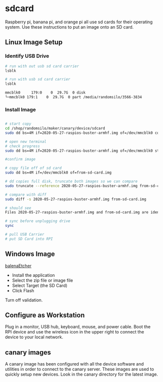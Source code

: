 # sdcard

Raspberry pi, banana pi, and orange pi all use sd cards for their operating system.
Use these instructions to put an image onto an SD card.

## Linux Image Setup

### Identify USB Drive

```bash
# run with out usb sd card carrier
lsblk

# run with usb sd card carrier
lsblk

mmcblk0     179:0    0  29.7G  0 disk 
└─mmcblk0 179:1    0  29.7G  0 part /media/randomsilo/3566-3834

```

### Install Image

```bash

# start copy
cd /shop/randomsilo/maker/canary/device/sdcard
sudo dd bs=4M if=2020-05-27-raspios-buster-armhf.img of=/dev/mmcblk0 conv=fsync

# open new terminal
# check progress
sudo dd bs=4M if=2020-05-27-raspios-buster-armhf.img of=/dev/mmcblk0 status=progress conv=fsync

#confirm image

# copy file off of sd card
sudo dd bs=4M if=/dev/mmcblk0 of=from-sd-card.img 

# dd copies full disk, truncate both images so we can compare
sudo truncate --reference 2020-05-27-raspios-buster-armhf.img from-sd-card.img

# compare with diff
sudo diff -s 2020-05-27-raspios-buster-armhf.img from-sd-card.img

# should see
Files 2020-05-27-raspios-buster-armhf.img and from-sd-card.img are identical

# sync before unplugging drive
sync

# pull USB Carrier
# put SD Card into RPI
```

## Windows Image

[balenaEtcher](https://www.balena.io/etcher/)

* Install the application
* Select the zip file or image file
* Select Target (the SD Card)
* Click Flash

Turn off validation.

## Configure as Workstation

Plug in a monitor, USB hub, keyboard, mouse, and power cable.
Boot the RPI device and use the wireless icon in the upper right to connect the device to your local network.

## canary images

A canary image has been configured with all the device software and utilities in order to connect to the canary server.
These images are used to quickly setup new devices.
Look in the canary directory for the latest image.


